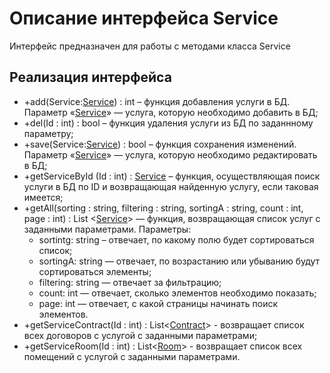 # Описание интерфейса Service 
Интерфейс предназначен для работы с методами класса Service

## Реализация интерфейса 
* +add(Service:[Service](https://github.com/AlinaYuryeva/roomrental/blob/master/docs/Service.md "объект класса Service")) : int – функция добавления услуги в БД. Параметр «[Service](https://github.com/AlinaYuryeva/roomrental/blob/master/docs/Service.md "объект класса Service")» — услуга, которую необходимо добавить в БД;
* +del(Id : int) : bool – функция удаления услуги из БД по заданнному параметру;
* +save(Service:[Service](https://github.com/AlinaYuryeva/roomrental/blob/master/docs/Service.md "объект класса Service")) : bool – функция сохранения изменений. Параметр «[Service](https://github.com/AlinaYuryeva/roomrental/blob/master/docs/Service.md "объект класса Service")» — услуга, которую необходимо редактировать в БД;
* +getServiceById (Id : int) : [Service](https://github.com/AlinaYuryeva/roomrental/blob/master/docs/Service.md "объект класса Service") – функция, осуществляющая поиск услуги в БД по ID и возвращающая найденную услугу, если таковая имеется;
* +getAll(sorting : string, filtering : string, sortingA : string, count : int, page : int) : List <[Service](https://github.com/AlinaYuryeva/roomrental/blob/master/docs/Service.md "объект класса Service")> — функция, возвращающая список услуг с заданными параметрами. 
Параметры: 
  * sortintg: string – отвечает, по какому полю будет сортироваться список;
  * sortingA: string — отвечает, по возрастанию или убыванию будут сортироваться элементы;
  * filtering: string — отвечает за фильтрацию;
  * count: int — отвечает, сколько элементов необходимо показать;
  * page: int — отвечает, с какой страницы начинать поиск элементов.
* +getServiceContract(Id : int) : List<[Contract](https://github.com/AlinaYuryeva/roomrental/blob/master/docs/Contract.md "объект класса Contract")> -  возвращает список всех договоров с услугой c заданными параметрами;
* +getServiceRoom(Id : int) : List<[Room](https://github.com/AlinaYuryeva/roomrental/blob/master/docs/Room.md "объект класса Room")> -  возвращает список всех помещений с услугой c заданными параметрами.

